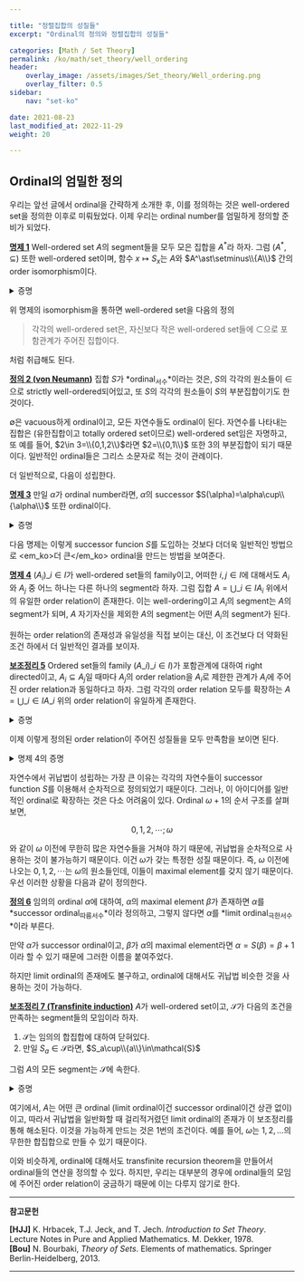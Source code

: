 ```yaml
---

title: "정렬집합의 성질들"
excerpt: "Ordinal의 정의와 정렬집합의 성질들"

categories: [Math / Set Theory]
permalink: /ko/math/set_theory/well_ordering
header:
    overlay_image: /assets/images/Set_theory/Well_ordering.png
    overlay_filter: 0.5
sidebar: 
    nav: "set-ko"

date: 2021-08-23
last_modified_at: 2022-11-29
weight: 20

---
```


## Ordinal의 엄밀한 정의

우리는 앞선 글에서 ordinal을 간략하게 소개한 후, 이를 정의하는 것은 well-ordered set을 정의한 이후로 미뤄뒀었다. 이제 우리는 ordinal number를 엄밀하게 정의할 준비가 되었다. 

<div class="proposition" markdown="1">

<ins id="pp1">**명제 1**</ins> Well-ordered set $A$의 segment들을 모두 모은 집합을 $A^\ast$라 하자. 그럼 $(A^\ast,\subseteq)$ 또한 well-ordered set이며, 함수 $x\mapsto S_x$는 $A$와 $A^\ast\setminus\\{A\\}$ 간의 order isomorphism이다.

</div>
<details class="proof" markdown="1">
<summary>증명</summary>

[§유향집합, ⁋명제 6](/ko/math/set_theory/directed_set#pp16)을 사용한다. $S$가 순증가이고 $s(A)=A^\ast\setminus\\{A\\}$임을 보이자. 

$s$가 증가함수인 것은 자명하다. 만약 $x\leq y$이고 $a\in S_x$라면, $a < x\leq y$이므로 $a\in S_y$이기 때문이다. 또, 이 포함관계는 strict한데, 만약 $x < y$라면, $x\not< x$이고 $x < y$이므로 $x\not\in S_x$지만 $x\in S_y$이기 때문이다. 따라서 함수 $s$는 $A$와 그 image 사이의 isomorphism이다. 따라서 [§서수와 정렬집합, ⁋명제 5](/ko/math/set_theory/ordinals#pp5)에 의해 $s(A)=A^\ast\setminus\\{A\\}$이다.

마지막으로 $A^\ast$가 well-ordered임을 보이자. $s(A)$가 well-ordered이므로, $s(A)=A^\ast\setminus\\{A\\}$에 최대원소 $A$를 추가하면 ([§순서집합의 원소들, ⁋명제 4](/ko/math/set_theory/elements_in_ordered_set#pp4)) $A^\ast$를 얻고, 이렇게 얻어진 집합은 다시 well-ordered이다. 

</details>

위 명제의 isomorphism을 통하면 well-ordered set을 다음의 정의

> 각각의 well-ordered set은, 자신보다 작은 well-ordered set들에 $\subset$으로 포함관계가 주어진 집합이다.

처럼 취급해도 된다. 

<div class="definition" markdown="1">

<ins id="df2">**정의 2 (von Neumann)**</ins> 집합 $S$가 *ordinal<sub>서수</sub>*이라는 것은, $S$의 각각의 원소들이 $\in$으로 strictly well-ordered되어있고, 또 $S$의 각각의 원소들이 $S$의 부분집합이기도 한 것이다. 

</div>

$\emptyset$은 vacuous하게 ordinal이고, 모든 자연수들도 ordinal이 된다. 자연수를 나타내는 집합은 (유한집합이고 totally ordered set이므로) well-ordered set임은 자명하고, 또 예를 들어, $2\in 3=\\{0,1,2\\}$라면 $2=\\{0,1\\}$ 또한 $3$의 부분집합이 되기 때문이다. 일반적인 ordinal들은 그리스 소문자로 적는 것이 관례이다. 

더 일반적으로, 다음이 성립한다.

<div class="proposition" markdown="1">

<ins id="pp3">**명제 3**</ins> 만일 $\alpha$가 ordinal number라면, $\alpha$의 successor $S(\alpha)=\alpha\cup\\{\alpha\\}$ 또한 ordinal이다.

</div>
<details class="proof" markdown="1">
<summary>증명</summary>

우선, $S(\alpha)=\alpha\cup\\{\alpha\\}$의 모든 원소는 $S(\alpha)$의 부분집합이다. 집합 $\alpha$에 들어있던 원소들은 $\alpha$를 포함하는 집합인 $S(\alpha)$에도 들어있을 것이고, 우리가 새로 추가한 <em_ko>원소</em_ko> $\alpha$는 정의에 의해 $S(\alpha)$의 부분집합이기도 하다.   

</details>

다음 명제는 이렇게 successor funcion $S$를 도입하는 것보다 더더욱 일반적인 방법으로 <em_ko>더 큰</em_ko> ordinal을 만드는 방법을 보여준다. 

<div class="proposition" markdown="1">

<ins id="pp4">**명제 4**</ins> $(A_i)\_{i\in I}$가 well-ordered set들의 family이고, 어떠한 $i,j\in I$에 대해서도 $A_i$와 $A_j$ 중 어느 하나는 다른 하나의 segment라 하자. 그럼 집합 $A=\bigcup\_{i\in I}A_i$ 위에서의 유일한 order relation이 존재한다. 이는 well-ordering이고 $A_i$의 segment는 $A$의 segment가 되며, $A$ 자기자신을 제외한 $A$의 segment는 어떤 $A_i$의 segment가 된다.

</div>

원하는 order relation의 존재성과 유일성을 직접 보이는 대신, 이 조건보다 더 약화된 조건 하에서 더 일반적인 결과를 보이자.

<div class="proposition" markdown="1">

<ins id="lem5">**보조정리 5**</ins> Ordered set들의 family $(A\_i)\_{i\in I})$가 포함관계에 대하여 right directed이고, $A_i\subseteq A_j$일 때마다 <phrase>$A_j$의 order relation을 $A_i$로 제한한 관계</phrase>가 $A_i$에 주어진 order relation과 동일하다고 하자. 그럼 각각의 order relation 모두를 확장하는 $A=\bigcup\_{i\in I} A\_i$ 위의 order relation이 유일하게 존재한다.

</div>
<details class="proof" markdown="1">
<summary>증명</summary>

각각의 $A\_i$에 대하여, $R\_i$가 order relation이라 하자. 만약 각각의 order relation을 확장하는 $A$ 위의 ordering $R$이 존재한다면, $R\_i\subseteq R$이다. 반대로 만일 $(x,y)\in R$라면 $x$와 $y$를 포함하는 $A_i,A_j$가 존재하므로, 어떤 $A_k$가 존재하여 $x$와 $y$를 동시에 포함한다. 한편 $(x,y)\in R\_k$이므로 $(x,y)\in\bigcup\_{i\in I}R\_i$이다. 따라서 만일 그러한 관계가 존재한다면 이는 유일하며 반드시 $\bigcup\_{i\in I}R\_i$가 되어야 한다.

따라서 $R=\bigcup\_{\alpha\in A}R\_\alpha$가 실제로 이 조건들을 만족함을 보이면 된다. 우선 정의에 의해 $R$이 모든 $R\_i$를 확장하는 것은 자명하므로, $R$가 order relation임을 보이자. 임의의 $x\in A$에 대하여, 만일 $x\in X\_i$라면 $(x,x)\in R\_i\subseteq R$가 되므로 $(x,x)\in R$이다.  비슷하게 만일 $(x,y)\in R$라면, 어떤 $X\_k$가 존재하여 $x$와 $y$를 동시에 포함하며, 이 집합에서의 order relation들의 조건에 의해 $(y,x)\in R\_k\subseteq R$이다. Transitivity을 보이기 위해서는, $(x,y)\in R$과 $(y,z)\in R$을 가정한 후, $x$, $y$, $z$를 모두 포함하는 집합 $X\_l$를 찾아서, $(x,z)\in R\_l$로 결론을 내리면 된다.

</details>

이제 이렇게 정의된 order relation이 주어진 성질들을 모두 만족함을 보이면 된다.

<details class="proof--alone" markdown="1">
<summary>명제 4의 증명</summary>

우선 모든 $A_i$와 이들의 segment들이 $A$의 segment가 됨을 보이자. 임의의 $A_i$와 $x\in A_i$에 대하여, 어떠한 $y\in A$가 주어졌다고 하자. 그럼 어떤 $A_j$가 존재하여 $y\in A_j$이다. 이제 $y\leq x$라 하자. 가정에 의해 $A_i$가 $A_j$의 segment이거나 $A_j$가 $A_i$의 segment이다. 만일 $A_i$가 $A_j$의 segment라면, $A_j$의 원소로서 $y\leq x$는 $y\in A_i$이다. 만약 반대로 $A_j$가 $A_i$의 segment였다면, $A_j\subseteq A_i$이고, 특히 $y\in A_i$이다. 어떤 경우이건 $y\in A_i$이고, 따라서 $A_i$는 $A$의 segment이다. $A_i$의 segment들도 비슷하게 $A$의 segment임을 보일 수 있다.

이제 $A$가 well-ordered임을 보이자. $X$가 $A$의 임의의 부분집합이라 하자. 그럼 어떤 $A_i$가 존재하여 $X\cap A_i\neq\emptyset$이다. Well-ordered set $A_i$의 부분집합으로서, $A_i\cap X$의 least element가 존재한다. 이를 $a$라 하자. 이제 $a$가 $X$의 least element임을 보일 것이다. 임의의 $x\in X$에 대하여, $x\in A_j$인 $A_j$가 존재하며, 이는 $A_i$의  segment이거나 $A_i$를 segment로 포함한다. 만일 $A_j$가 $A_i$의 segment라면, $x\in A_i$이고, 따라서 $x\in A_i\cap X$이고 $a\leq x$이다 (minimality of $a$). 반대로 $A_i$가 $A_j$의 segment라면, $x&lt;a$는 불가능하다. 그렇게 된다면 $x\in A_i$이므로 $a$의 minimality에 모순이기 때문이다. 어떠한 경우든, 임의의 $x\in X$에 대하여 $a\leq x$이므로 $a$는 $X$의 least element이다.

마지막으로, 임의의 segment $S$는 $(-\infty, x)$의 꼴이므로, $x\in A_i$이도록 $A_i$를 잡으면 $(-\infty, x)$는 $A_i$의 segment가 된다.

</details>

자연수에서 귀납법이 성립하는 가장 큰 이유는 각각의 자연수들이 successor function $S$를 이용해서 순차적으로 정의되었기 때문이다. 그러나, 이 아이디어를 일반적인 ordinal로 확장하는 것은 다소 어려움이 있다. Ordinal $\omega+1$의 순서 구조를 살펴보면,

$$0,1,2,\cdots; \omega$$

와 같이 $\omega$ 이전에 무한히 많은 자연수들을 거쳐야 하기 때문에, 귀납법을 순차적으로 사용하는 것이 불가능하기 때문이다. 이건 $\omega$가 갖는 특정한 성질 때문이다. 즉, $\omega$ 이전에 나오는 $0,1,2,\cdots$는 $\omega$의 원소들인데, 이들이 maximal element를 갖지 않기 때문이다. 우선 이러한 상황을 다음과 같이 정의한다.

<div class="definition" markdown="1">

<ins id="df6">**정의 6**</ins> 임의의 ordinal $\alpha$에 대하여, $\alpha$의 maximal element $\beta$가 존재하면 $\alpha$를 *successor ordinal<sub>따름서수</sub>*이라 정의하고, 그렇지 않다면 $\alpha$를 *limit ordinal<sub>극한서수</sub>*이라 부른다.

</div>

만약 $\alpha$가 successor ordinal이고, $\beta$가 $\alpha$의 maximal element라면 $\alpha=S(\beta)=\beta+1$이라 할 수 있기 때문에 그러한 이름을 붙여주었다.  

하지만 limit ordinal의 존재에도 불구하고, ordinal에 대해서도 귀납법 비슷한 것을 사용하는 것이 가능하다. 

<div class="proposition" markdown="1">

<ins id="lem7">**보조정리 7 (Transfinite induction)**</ins> $A$가 well-ordered set이고, $\mathcal{S}$가 다음의 조건을 만족하는 segment들의 모임이라 하자.

1. $\mathcal{S}$는 임의의 합집합에 대하여 닫혀있다.
2. 만일 $S_a\in\mathcal{S}$라면, $S_a\cup\\{a\\}\in\mathcal{S}$

그럼 $A$의 모든 segment는 $\mathcal{S}$에 속한다.

</div>

<details class="proof" markdown="1">
<summary>증명</summary>

결론을 부정하여 모순을 찾자. $\mathcal{S}\subseteq A^\ast$이므로, $A^\ast\setminus\mathcal{S}$의 least element $S$가 존재한다. 만일 $S$가 greatest element를 갖지 않는다면, $S=\bigcup\_{x\in S}S_x$인데, 최소성에 의해 각각의 $S_x$는 $\mathcal{S}$의 원소이고, 1에 의해, $S\in\mathcal{S}$이다. 만일 $S$가 greatest element $a$를 갖는다면, $S=S_a\cup\\{a\\}$인데, 다시 최소성에 의해 $S_a\in\mathcal{S}$이다. 이제 (ii)에 의해 $S=S_a\cup\\{a\\}\in\mathcal{S}$여야 한다. 이는 모순이므로 $A^\ast\setminus\mathcal{S}$의 least element는 존재하지 않고, 따라서 $\mathcal{S}=A^\ast$이다.
</details>

여기에서, $A$는 어떤 큰 ordinal (limit ordinal이건 successor ordinal이건 상관 없이)이고, 따라서 귀납법을 일반화할 때 걸리적거렸던 limit ordinal의 존재가 이 보조정리를 통해 해소된다. 이것을 가능하게 만드는 것은 1번의 조건이다. 예를 들어, $\omega$는 $1,2,\ldots$의 무한한 합집합으로 만들 수 있기 때문이다.

이와 비슷하게, ordinal에 대해서도 transfinite recursion theorem을 만들어서 ordinal들의 연산을 정의할 수 있다. 하지만, 우리는 대부분의 경우에 ordinal들의 모임에 주어진 order relation이 궁금하기 때문에 이는 다루지 않기로 한다.

---
**참고문헌** 

**[HJJ]** K. Hrbacek, T.J. Jeck, and T. Jech. <i>Introduction to Set Theory</i>. Lecture Notes in Pure and Applied Mathematics. M. Dekker, 1978.  
**[Bou]** N. Bourbaki, <i>Theory of Sets</i>. Elements of mathematics. Springer Berlin-Heidelberg, 2013.

---



